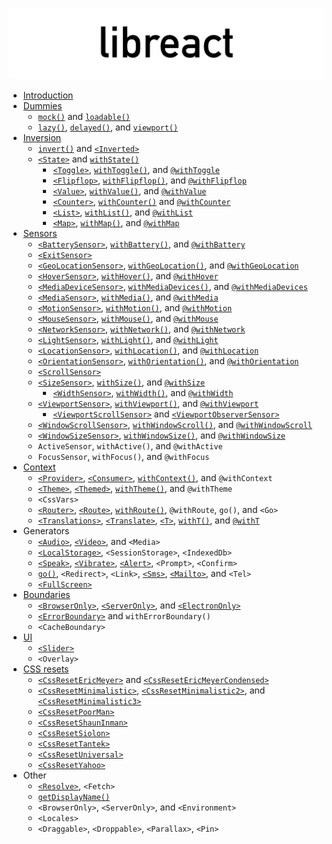 ![libreact logo](../assets/libreact.png)

  - [Introduction](./Introduction.md)
  - [Dummies](./Dummies.md)
     - [`mock()`](./mock.md) and [`loadable()`](./loadable.md)
     - [`lazy()`](./lazy.md), [`delayed()`](./delayed.md), and [`viewport()`](./viewport.md)
  - [Inversion](./Inversion.md)
     - [`invert()`](./invert.md) and [`<Inverted>`](./invert.md#inverted)
     - [`<State>`](./State.md) and [`withState()`](./State.md#withstate-hoc)
        - [`<Toggle>`](./Toggle.md), [`withToggle()`](./Toggle.md#withtoggle-hoc), and [`@withToggle`](./Toggle.md#withtoggle-decorator)
        - [`<Flipflop>`](./Flipflop.md), [`withFlipflop()`](./Flipflop.md#withflipflop-hoc), and [`@withFlipflop`](./Flipflop.md#withflipflop-decorator)
        - [`<Value>`](./Value.md), [`withValue()`](./Value.md#withvalue-hoc), and [`@withValue`](./Value.md#withvalue-decorator)
        - [`<Counter>`](./Counter.md), [`withCounter()`](./Counter.md#withcounter-hoc) and [`@withCounter`](./Counter.md#withcounter-decorator)
        - [`<List>`](./List.md), [`withList()`](./List.md#withlist-hoc), and [`@withList`](./List.md#withlist-decorator)
        - [`<Map>`](./Map.md), [`withMap()`](./Map.md#withmap-hoc), and [`@withMap`](./Map.md#withmap-decorator)
  - [Sensors](./Sensors.md)
     - [`<BatterySensor>`](./BatterySensor.md), [`withBattery()`](./BatterySensor.md#withbattery), and [`@withBattery`](./BatterySensor.md#withbattery-1)
     - [`<ExitSensor>`](./ExitSensor.md)
     - [`<GeoLocationSensor>`](./GeoLocationSensor.md), [`withGeoLocation()`](./GeoLocationSensor.md#withgeolocation-hoc), and [`@withGeoLocation`](./GeoLocationSensor.md#withgeolocation-decorator)
     - [`<HoverSensor>`](./HoverSensor.md), [`withHover()`](./HoverSensor.md#withhover-hoc), and [`@withHover`](./HoverSensor.md#withhover-decorator)
     - [`<MediaDeviceSensor>`](./MediaDeviceSensor.md), [`withMediaDevices()`](./MediaDeviceSensor.md#withmediadevices), and [`@withMediaDevices`](./MediaDeviceSensor.md#withmediadevices-1)
     - [`<MediaSensor>`](./MediaSensor.md), [`withMedia()`](./MediaSensor.md#withmedia), and [`@withMedia`](./MediaSensor.md#withmedia-1)
     - [`<MotionSensor>`](./MotionSensor.md), [`withMotion()`](./MotionSensor.md#withmotion-hoc), and [`@withMotion`](./MotionSensor.md#withmotion-decorator)
     - [`<MouseSensor>`](./MouseSensor.md), [`withMouse()`](./MouseSensor.md#withmouse-hoc), and [`@withMouse`](./MouseSensor.md#withmouse-decorator)
     - [`<NetworkSensor>`](./NetworkSensor.md), [`withNetwork()`](./NetworkSensor.md#withnetwork-hoc), and [`@withNetwork`](./NetworkSensor.md#withnetwork-decorator)
     - [`<LightSensor>`](./LightSensor.md), [`withLight()`](./LightSensor.md#withlight-hoc), and [`@withLight`](./LightSensor.md#withlight-decorator)
     - [`<LocationSensor>`](./LocationSensor.md), [`withLocation()`](./LocationSensor.md#withlocation-hoc), and [`@withLocation`](./LocationSensor.md#withlocation-decora)
     - [`<OrientationSensor>`](./OrientationSensor.md), [`withOrientation()`](./OrientationSensor.md#withorientation-hoc), and [`@withOrientation`](./OrientationSensor.md#withorientation-decorator)
     - [`<ScrollSensor>`](./ScrollSensor.md)
     - [`<SizeSensor>`](./SizeSensor.md), [`withSize()`](./SizeSensor.md#withsize-hoc), and [`@withSize`](./SizeSensor.md#withsize-decorator)
        - [`<WidthSensor>`](./WidthSensor.md), [`withWidth()`](./WidthSensor.md#withwidth-hoc-and-withwidth-decorator), and [`@withWidth`](./WidthSensor.md#withwidth-hoc-and-withwidth-decorator)
     - [`<ViewportSensor>`](./ViewportSensor.md), [`withViewport()`](./ViewportSensor.md#withviewport-hoc), and [`@withViewport`](./ViewportSensor.md#withviewport-decorator)
        - [`<ViewportScrollSensor>`](./ViewportSensor.md#viewportscrollsensor) and [`<ViewportObserverSensor>`](./ViewportSensor.md#viewportobserversensor)
     - [`<WindowScrollSensor>`](./WindowScrollSensor.md), [`withWindowScroll()`](./WindowScrollSensor.md#withwindowscroll-hoc), and [`@withWindowScroll`](./WindowScrollSensor.md#withwindowscroll-decorator)
     - [`<WindowSizeSensor>`](./WindowSizeSensor.md), [`withWindowSize()`](./WindowSizeSensor.md#withwindowsize-hoc), and [`@withWindowSize`](./WindowSizeSensor.md#withwindowsize-decorator)
     - `ActiveSensor`, `withActive()`, and `@withActive`
     - `FocusSensor`, `withFocus()`, and `@withFocus`
  - [Context](./Context.md)
     - [`<Provider>`](./Provider.md#provider), [`<Consumer>`](./Provider.md#consumer), [`withContext()`](./Provider.md#withcontext), and `@withContext`
     - [`<Theme>`](./theme.md#theme), [`<Themed>`](./theme.md#themed), [`withTheme()`](./theme.md#withtheme), and `@withTheme`
     - `<CssVars>`
     - [`<Router>`](./routing.md#router), [`<Route>`](./routing.md#route), [`withRoute()`](./routing.md#withroute), `@withRoute`, `go()`, and `<Go>`
     - [`<Translations>`](./translate.md#translations), [`<Translate>`](./translate.md#translate-or-t), [`<T>`](./translate.md#translate-or-t), [`withT()`](./translate.md#witht-hoc), and [`@withT`](./translate.md#witht-decorator)
  - Generators
     - [`<Audio>`](./Audio.md), [`<Video>`](./Video.md), and `<Media>`
     - [`<LocalStorage>`](./LocalStorage.md), `<SessionStorage>`, `<IndexedDb>`
     - [`<Speak>`](./Speak.md), [`<Vibrate>`](./Vibrate.md), [`<Alert>`](./Alert.md), `<Prompt>`, `<Confirm>`
     - [`go()`](./routing.md#go), `<Redirect>`, `<Link>`, [`<Sms>`](./Sms.md), [`<Mailto>`](./Mailto.md), and `<Tel>`
     - [`<FullScreen>`](./FullScreen.md)
  - [Boundaries](./Boundaries.md)
     - [`<BrowserOnly>`](./BrowserOnly.md), [`<ServerOnly>`](./ServerOnly.md), and [`<ElectronOnly>`](./ElectronOnly.md)
     - [`<ErrorBoundary>`](./ErrorBoundary.md) and `withErrorBoundary()`
     - `<CacheBoundary>`
  - [UI](./UI.md)
     - [`<Slider>`](./Slider.md)
     - `<Overlay>`
  - [CSS resets](./CSS-resets.md)
     - [`<CssResetEricMeyer>`](./reset/CssResetEricMeyer.md) and [`<CssResetEricMeyerCondensed>`](./reset/CssResetEricMeyerCondensed.md)
     - [`<CssResetMinimalistic>`](./reset/CssResetMinimalistic.md), [`<CssResetMinimalistic2>`](./reset/CssResetMinimalistic2.md), and [`<CssResetMinimalistic3>`](./reset/CssResetMinimalistic3.md)
     - [`<CssResetPoorMan>`](./reset/CssResetPoorMan.md)
     - [`<CssResetShaunInman>`](./reset/CssResetShaunInman.md)
     - [`<CssResetSiolon>`](./reset/CssResetSiolon.md)
     - [`<CssResetTantek>`](./reset/CssResetTantek.md)
     - [`<CssResetUniversal>`](./reset/CssResetUniversal.md)
     - [`<CssResetYahoo>`](./reset/CssResetYahoo.md)
  - Other
     - [`<Resolve>`](./Resolve.md), `<Fetch>`
     - [`getDisplayName()`](./getDisplayName.md)
     - `<BrowserOnly>`, `<ServerOnly>`, and `<Environment>`
     - `<Locales>`
     - `<Draggable>`, `<Droppable>`, `<Parallax>`, `<Pin>`
